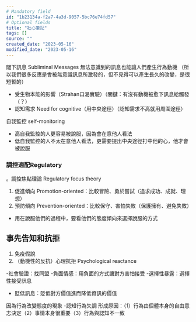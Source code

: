 ```yaml
---
# Mandatory field
id: "1b23134a-f2a7-4a3d-9057-5bc76e74fd57"
# Optional fields
title: "社心筆記"
tags: []
source: ""
created_date: "2023-05-16"
modified_date: "2023-05-16"
---
```

閾下訊息 Subliminal Messages
無法意識到的訊息也能讓人們產生行為動機
（所以我們很多反應是會被無意識訊息所激發的，但不見得可以產生長久的改變，是很短暫的）
- 受生物本能的影響（Strahan口渴實驗）（關鍵：有沒有動機被愈下訊息給觸發（？）
- 認知需求 Need for cognitive（用中央途徑）（認知需求不高就用周圍途徑）

自我監控 self-monitoring
- 高自我監控的人更容易被說服，因為會在意他人看法
- 低自我監控的人不太在意他人看法，更需要提出中央途徑打中他的心，他才會被說服

### 調控適配Regulatory
。調控焦點理論 Regulatory focus theory
1. 促進傾向 Promotion-oriented：比較冒險、勇於嘗試（追求成功、成就、理想）
2. 預防傾向 Prevention-oriented：比較保守、害怕失敗（保護擁有、避免失敗）
- 用在說服他們的過程中，要看他們的態度傾向來選擇說服的方式

## 事先告知和抗拒
1. 免疫假說
2. （動機性的反抗）心理抗拒 Psychological reactance

-社會驗證：找同盟
-負面情感：用負面的方式讓對方害怕接受
-選擇性暴露：選擇性接受訊息
- 貶低訊息：貶低對方價值進而降低資訊的價值

因為行為改變態度的現象
-認知行為失調
形成原因：（1）行為由個體本身的自由意志決定（2）事情本身很重要（3）行為與認知不一致
